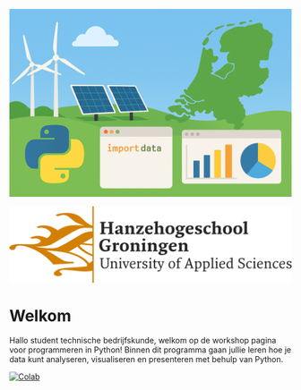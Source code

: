 ![](../images/laptop.png)

![](../images/hanzehogeschool-logo-png-transparent.png)

# Welkom

Hallo student technische bedrijfskunde, welkom op de workshop pagina voor programmeren in Python! Binnen dit programma gaan jullie leren hoe je data kunt analyseren, visualiseren en presenteren met behulp van Python. 

[![Colab](https://colab.research.google.com/assets/colab-badge.svg)](https://colab.research.google.com/github/Remi-ui/python_tb/blob/main/energy_netherlands.ipynb)
